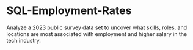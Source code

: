 # SQL-Employment-Rates
Analyze a 2023 public survey data set to uncover what skills, roles, and locations are most associated with employment and higher salary in the tech industry.
